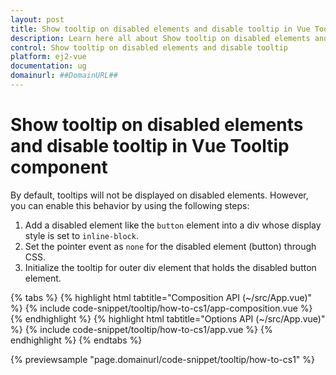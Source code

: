 ```yaml
---
layout: post
title: Show tooltip on disabled elements and disable tooltip in Vue Tooltip component | Syncfusion
description: Learn here all about Show tooltip on disabled elements and disable tooltip in Syncfusion Vue Tooltip component of Syncfusion Essential JS 2 and more.
control: Show tooltip on disabled elements and disable tooltip 
platform: ej2-vue
documentation: ug
domainurl: ##DomainURL##
---
```


# Show tooltip on disabled elements and disable tooltip in Vue Tooltip component

By default, tooltips will not be displayed on disabled elements. However, you can enable this behavior by using the following steps:
1. Add a disabled element like the `button` element into a div whose display style is set to `inline-block`.
2. Set the pointer event as `none` for the disabled element (button) through CSS.
3. Initialize the tooltip for outer div element that holds the disabled button element.

{% tabs %}
{% highlight html tabtitle="Composition API (~/src/App.vue)" %}
{% include code-snippet/tooltip/how-to-cs1/app-composition.vue %}
{% endhighlight %}
{% highlight html tabtitle="Options API (~/src/App.vue)" %}
{% include code-snippet/tooltip/how-to-cs1/app.vue %}
{% endhighlight %}
{% endtabs %}
        
{% previewsample "page.domainurl/code-snippet/tooltip/how-to-cs1" %}